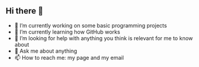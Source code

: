 ## Hi there 👋
- 🔭 I’m currently working on some basic programming projects
- 🌱 I’m currently learning how GitHub works
- 🤔 I’m looking for help with anything you think is relevant for me to know about
- 💬 Ask me about anything
- 📫 How to reach me: my page and my email
